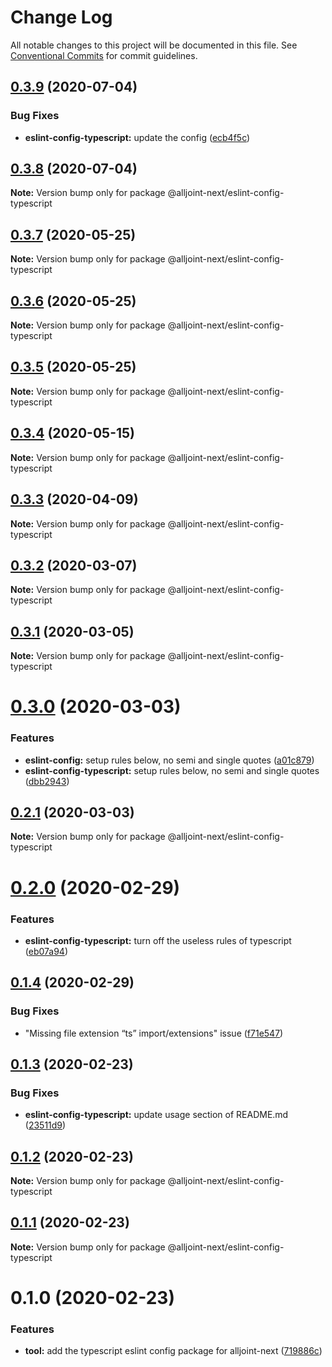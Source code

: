 # Change Log

All notable changes to this project will be documented in this file.
See [Conventional Commits](https://conventionalcommits.org) for commit guidelines.

## [0.3.9](https://github.com/AllJointTW/AllJointNext/compare/@alljoint-next/eslint-config-typescript@0.3.8...@alljoint-next/eslint-config-typescript@0.3.9) (2020-07-04)


### Bug Fixes

* **eslint-config-typescript:** update the config ([ecb4f5c](https://github.com/AllJointTW/AllJointNext/commit/ecb4f5c7f0b5d6e8f4a0693bee3ecbe228767f47))





## [0.3.8](https://github.com/AllJointTW/AllJointNext/compare/@alljoint-next/eslint-config-typescript@0.3.7...@alljoint-next/eslint-config-typescript@0.3.8) (2020-07-04)

**Note:** Version bump only for package @alljoint-next/eslint-config-typescript

## [0.3.7](https://github.com/AllJointTW/AllJointNext/compare/@alljoint-next/eslint-config-typescript@0.3.6...@alljoint-next/eslint-config-typescript@0.3.7) (2020-05-25)

**Note:** Version bump only for package @alljoint-next/eslint-config-typescript

## [0.3.6](https://github.com/AllJointTW/AllJointNext/compare/@alljoint-next/eslint-config-typescript@0.3.5...@alljoint-next/eslint-config-typescript@0.3.6) (2020-05-25)

**Note:** Version bump only for package @alljoint-next/eslint-config-typescript

## [0.3.5](https://github.com/AllJointTW/AllJointNext/compare/@alljoint-next/eslint-config-typescript@0.3.4...@alljoint-next/eslint-config-typescript@0.3.5) (2020-05-25)

**Note:** Version bump only for package @alljoint-next/eslint-config-typescript

## [0.3.4](https://github.com/AllJointTW/AllJointNext/compare/@alljoint-next/eslint-config-typescript@0.3.3...@alljoint-next/eslint-config-typescript@0.3.4) (2020-05-15)

**Note:** Version bump only for package @alljoint-next/eslint-config-typescript

## [0.3.3](https://github.com/AllJointTW/AllJointNext/compare/@alljoint-next/eslint-config-typescript@0.3.2...@alljoint-next/eslint-config-typescript@0.3.3) (2020-04-09)

**Note:** Version bump only for package @alljoint-next/eslint-config-typescript

## [0.3.2](https://github.com/AllJointTW/AllJointNext/compare/@alljoint-next/eslint-config-typescript@0.3.1...@alljoint-next/eslint-config-typescript@0.3.2) (2020-03-07)

**Note:** Version bump only for package @alljoint-next/eslint-config-typescript

## [0.3.1](https://github.com/AllJointTW/AllJointNext/compare/@alljoint-next/eslint-config-typescript@0.3.0...@alljoint-next/eslint-config-typescript@0.3.1) (2020-03-05)

**Note:** Version bump only for package @alljoint-next/eslint-config-typescript

# [0.3.0](https://github.com/AllJointTW/AllJointNext/compare/@alljoint-next/eslint-config-typescript@0.2.1...@alljoint-next/eslint-config-typescript@0.3.0) (2020-03-03)

### Features

- **eslint-config:** setup rules below, no semi and single quotes ([a01c879](https://github.com/AllJointTW/AllJointNext/commit/a01c8793680c79b6361dbcde6766cc61cb89cf84))
- **eslint-config-typescript:** setup rules below, no semi and single quotes ([dbb2943](https://github.com/AllJointTW/AllJointNext/commit/dbb2943ab3128e232766cdebd0456e6f3474ae12))

## [0.2.1](https://github.com/AllJointTW/AllJointNext/compare/@alljoint-next/eslint-config-typescript@0.2.0...@alljoint-next/eslint-config-typescript@0.2.1) (2020-03-03)

**Note:** Version bump only for package @alljoint-next/eslint-config-typescript

# [0.2.0](https://github.com/AllJointTW/AllJointNext/compare/@alljoint-next/eslint-config-typescript@0.1.4...@alljoint-next/eslint-config-typescript@0.2.0) (2020-02-29)

### Features

- **eslint-config-typescript:** turn off the useless rules of typescript ([eb07a94](https://github.com/AllJointTW/AllJointNext/commit/eb07a94f3c4ab479038a8d84f7ec1855a16613da))

## [0.1.4](https://github.com/AllJointTW/AllJointNext/compare/@alljoint-next/eslint-config-typescript@0.1.3...@alljoint-next/eslint-config-typescript@0.1.4) (2020-02-29)

### Bug Fixes

- "Missing file extension “ts” import/extensions" issue ([f71e547](https://github.com/AllJointTW/AllJointNext/commit/f71e547a2c63b953b2ed06d9bef61f0aa3961959))

## [0.1.3](https://github.com/AllJointTW/AllJointNext/compare/@alljoint-next/eslint-config-typescript@0.1.2...@alljoint-next/eslint-config-typescript@0.1.3) (2020-02-23)

### Bug Fixes

- **eslint-config-typescript:** update usage section of README.md ([23511d9](https://github.com/AllJointTW/AllJointNext/commit/23511d92b5c4c4f356c58cf7ae8e2b7dc0bbb744))

## [0.1.2](https://github.com/AllJointTW/AllJointNext/compare/@alljoint-next/eslint-config-typescript@0.1.1...@alljoint-next/eslint-config-typescript@0.1.2) (2020-02-23)

**Note:** Version bump only for package @alljoint-next/eslint-config-typescript

## [0.1.1](https://github.com/AllJointTW/AllJointNext/compare/@alljoint-next/eslint-config-typescript@0.1.0...@alljoint-next/eslint-config-typescript@0.1.1) (2020-02-23)

**Note:** Version bump only for package @alljoint-next/eslint-config-typescript

# 0.1.0 (2020-02-23)

### Features

- **tool:** add the typescript eslint config package for alljoint-next ([719886c](https://github.com/AllJointTW/AllJointNext/commit/719886c80fc2a864bac0308a7793d617f53b27bc))
